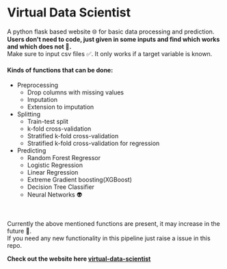 # Virtual Data Scientist

A python flask based website :globe_with_meridians: for basic data processing and prediction.<br>
<b>Users don't need to code, just given in some inputs and find which works and which does not :cowboy_hat_face:.</b><br>
Make sure to input csv files :white_check_mark:. It only works if a target variable is known.<br>

<h4>Kinds of functions that can be done:</h4>

- Preprocessing
    - Drop columns with missing values
    - Imputation
    - Extension to imputation
- Splitting
    - Train-test split
    - k-fold cross-validation
    - Stratified k-fold cross-validation
    - Stratified k-fold cross-validation for regression
- Predicting
    - Random Forest Regressor
    - Logistic Regression
    - Linear Regression
    - Extreme Gradient boosting(XGBoost)
    - Decision Tree Classifier
    - Neural Networks :alien:
<br>

Currently the above mentioned functions are present, it may increase in the future :thinking:.<br> 
If you need any new functionality in this pipeline just raise a issue in this repo.

<strong>Check out the website here [virtual-data-scientist](https://virtual-data-scientist.herokuapp.com)</strong><br>
